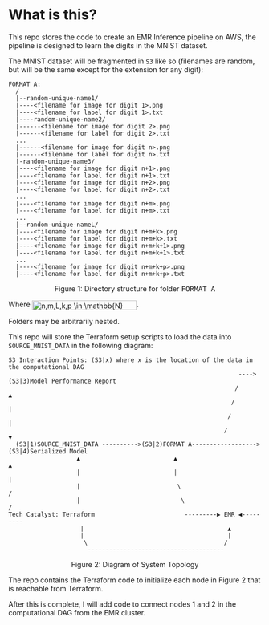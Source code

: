 # What is this?

This repo stores the code to create an EMR Inference pipeline on AWS, the pipeline is designed to learn the digits in the MNIST dataset.

The MNIST dataset will be fragmented in `S3` like so (filenames are random, but will be the same except for the extension for any digit):

```
FORMAT A:
  /
  |--random-unique-name1/
  |----<filename for image for digit 1>.png
  |----<filename for label for digit 1>.txt
  |----random-unique-name2/
  |------<filename for image for digit 2>.png
  |------<filename for label for digit 2>.txt
  ...
  |------<filename for image for digit n>.png
  |------<filename for label for digit n>.txt
  |-random-unique-name3/
  |----<filename for image for digit n+1>.png
  |----<filename for label for digit n+1>.txt
  |----<filename for image for digit n+2>.png
  |----<filename for label for digit n+2>.txt
  ...
  |----<filename for image for digit n+m>.png
  |----<filename for label for digit n+m>.txt
  ...
  |--random-unique-nameL/
  |----<filename for image for digit n+m+k>.png
  |----<filename for label for digit n+m+k>.txt
  |----<filename for image for digit n+m+k+1>.png
  |----<filename for label for digit n+m+k+1>.txt
  ...
  |----<filename for image for digit n+m+k+p>.png
  |----<filename for label for digit n+m+k+p>.txt
```
<p align="center">Figure 1: Directory structure for folder <tt>FORMAT A</tt></p>

Where <img src="http://www.sciweavers.org/tex2img.php?eq=n%2Cm%2CL%2Ck%2Cp%20%5Cin%20%20%5Cmathbb%7BN%7D&bc=White&fc=Black&im=jpg&fs=12&ff=arev&edit=0" align="center" border="0" alt="n,m,L,k,p \in  \mathbb{N}" width="208" height="19" />.

Folders may be arbitrarily nested.

This repo will store the Terraform setup scripts to load the data into `SOURCE_MNIST_DATA` in the following diagram:

```
S3 Interaction Points: (S3|x) where x is the location of the data in the computational DAG
                                                                ---->(S3|3)Model Performance Report
                                                               /            ▲
                                                              /             |
                                                             /              |
                                                            /               ▼
  (S3|1)SOURCE_MNIST_DATA ---------->(S3|2)FORMAT A------------------>(S3|4)Serialized Model
                   ▲                          ▲                             ▲
                   |                          |                             |
                   |                           \                            / 
                   |                            \                          / 
Tech Catalyst: Terraform                         ---------▶ EMR ◀---------
                    |                                        ▲
                    |                                        |
                     \                                      /
                      --------------------------------------
```
<p align="center">Figure 2: Diagram of System Topology</p>

The repo contains the Terraform code to initialize each node in Figure 2 that is reachable from Terraform.

After this is complete, I will add code to connect nodes 1 and 2 in the computational DAG from the EMR cluster.
